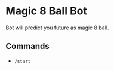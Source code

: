 Magic 8 Ball Bot
================
Bot will predict you future as magic 8 ball.

Commands
--------
* ``/start``